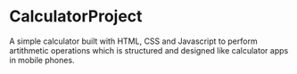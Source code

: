# CalculatorProject
A simple calculator built with HTML, CSS and Javascript to perform artithmetic operations which is structured and designed like calculator apps in mobile phones.
